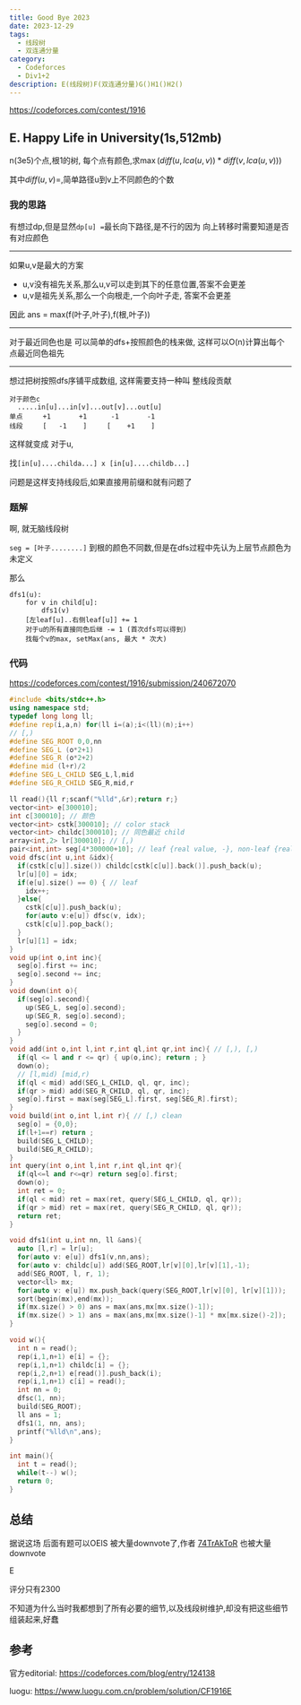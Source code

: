 ```yaml
---
title: Good Bye 2023
date: 2023-12-29
tags:
  - 线段树
  - 双连通分量
category:
  - Codeforces
  - Div1+2
description: E(线段树)F(双连通分量)G()H1()H2()
---
```



<https://codeforces.com/contest/1916>

## E. Happy Life in University(1s,512mb)

n(3e5)个点,根1的树, 每个点有颜色,求$\max(diff(u,lca(u,v)) * diff(v,lca(u,v)))$

其中$diff(u,v) =$,简单路径u到v上不同颜色的个数

### 我的思路

有想过dp,但是显然`dp[u] =`最长向下路径,是不行的因为 向上转移时需要知道是否有对应颜色

---

如果u,v是最大的方案

- u,v没有祖先关系,那么u,v可以走到其下的任意位置,答案不会更差
- u,v是祖先关系,那么一个向根走,一个向叶子走, 答案不会更差

因此 ans = max(f(叶子,叶子),f(根,叶子))

---

对于最近同色也是 可以简单的dfs+按照颜色的栈来做, 这样可以O(n)计算出每个点最近同色祖先

---

想过把树按照dfs序铺平成数组, 这样需要支持一种叫 整线段贡献

```
对于颜色c
  .....in[u]...in[v]...out[v]...out[u]
单点     +1       +1      -1       -1
线段     [   -1    ]     [    +1    ]
```

这样就变成 对于u,

找`[in[u]....childa...] x [in[u]....childb...]`

问题是这样支持线段后,如果直接用前缀和就有问题了

<!--more-->

### 题解

啊, 就无脑线段树

`seg = [叶子........]` 到根的颜色不同数,但是在dfs过程中先认为上层节点颜色为未定义

那么

```
dfs1(u):
	for v in child[u]:
		dfs1(v)
	[左leaf[u]..右侧leaf[u]] += 1
	对于u的所有直接同色后继 -= 1 (首次dfs可以得到)
	找每个v的max, setMax(ans, 最大 * 次大)
```


### 代码

https://codeforces.com/contest/1916/submission/240672070

```cpp
#include <bits/stdc++.h>
using namespace std;
typedef long long ll;
#define rep(i,a,n) for(ll i=(a);i<(ll)(n);i++)
// [,)
#define SEG_ROOT 0,0,nn
#define SEG_L (o*2+1)
#define SEG_R (o*2+2)
#define mid (l+r)/2
#define SEG_L_CHILD SEG_L,l,mid
#define SEG_R_CHILD SEG_R,mid,r

ll read(){ll r;scanf("%lld",&r);return r;}
vector<int> e[300010];
int c[300010]; // 颜色
vector<int> cstk[300010]; // color stack
vector<int> childc[300010]; // 同色最近 child
array<int,2> lr[300010]; // [,)
pair<int,int> seg[4*300000+10]; // leaf {real value, -}, non-leaf {real max, lazy inc(未向下)}
void dfsc(int u,int &idx){
  if(cstk[c[u]].size()) childc[cstk[c[u]].back()].push_back(u);
  lr[u][0] = idx;
  if(e[u].size() == 0) { // leaf
    idx++;
  }else{
    cstk[c[u]].push_back(u);
    for(auto v:e[u]) dfsc(v, idx);
    cstk[c[u]].pop_back();
  }
  lr[u][1] = idx;
}
void up(int o,int inc){
  seg[o].first += inc;
  seg[o].second += inc;
}
void down(int o){
  if(seg[o].second){
    up(SEG_L, seg[o].second);
    up(SEG_R, seg[o].second);
    seg[o].second = 0;
  }
}
void add(int o,int l,int r,int ql,int qr,int inc){ // [,), [,)
  if(ql <= l and r <= qr) { up(o,inc); return ; }
  down(o);
  // [l,mid) [mid,r)
  if(ql < mid) add(SEG_L_CHILD, ql, qr, inc);
  if(qr > mid) add(SEG_R_CHILD, ql, qr, inc);
  seg[o].first = max(seg[SEG_L].first, seg[SEG_R].first);
}
void build(int o,int l,int r){ // [,) clean
  seg[o] = {0,0};
  if(l+1==r) return ;
  build(SEG_L_CHILD);
  build(SEG_R_CHILD);
}
int query(int o,int l,int r,int ql,int qr){
  if(ql<=l and r<=qr) return seg[o].first;
  down(o);
  int ret = 0;
  if(ql < mid) ret = max(ret, query(SEG_L_CHILD, ql, qr));
  if(qr > mid) ret = max(ret, query(SEG_R_CHILD, ql, qr));
  return ret;
}

void dfs1(int u,int nn, ll &ans){
  auto [l,r] = lr[u];
  for(auto v: e[u]) dfs1(v,nn,ans);
  for(auto v: childc[u]) add(SEG_ROOT,lr[v][0],lr[v][1],-1);
  add(SEG_ROOT, l, r, 1);
  vector<ll> mx;
  for(auto v: e[u]) mx.push_back(query(SEG_ROOT,lr[v][0], lr[v][1]));
  sort(begin(mx),end(mx));
  if(mx.size() > 0) ans = max(ans,mx[mx.size()-1]);
  if(mx.size() > 1) ans = max(ans,mx[mx.size()-1] * mx[mx.size()-2]);
}

void w(){
  int n = read();
  rep(i,1,n+1) e[i] = {};
  rep(i,1,n+1) childc[i] = {};
  rep(i,2,n+1) e[read()].push_back(i);
  rep(i,1,n+1) c[i] = read();
  int nn = 0;
  dfsc(1, nn);
  build(SEG_ROOT);
  ll ans = 1;
  dfs1(1, nn, ans);
  printf("%lld\n",ans);
}

int main(){
  int t = read();
  while(t--) w();
  return 0;
}
```

## 总结

据说这场 后面有题可以OEIS 被大量downvote了,作者 [74TrAkToR](https://codeforces.com/profile/74TrAkToR "International Master 74TrAkToR") 也被大量downvote

E

评分只有2300

不知道为什么当时我都想到了所有必要的细节,以及线段树维护,却没有把这些细节组装起来,好蠢
## 参考

官方editorial: <https://codeforces.com/blog/entry/124138>

luogu: https://www.luogu.com.cn/problem/solution/CF1916E